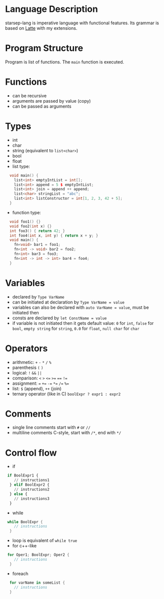 ---
---
# Language Description
starsep-lang is imperative language with functional features.
Its grammar is based on [Latte](https://www.mimuw.edu.pl/~ben/Zajecia/Mrj2016/Latte/) with my extensions.

# Program Structure
Program is list of functions.
The `main` function is executed.

# Functions
- can be recursive
- arguments are passed by value (copy)
- can be passed as arguments

# Types
- int
- char
- string (equivalent to `list<char>`)
- bool
- float
- list type:

``` cpp
  void main() {
    list<int> emptyIntList = int[];
    list<int> append = 5 $ emptyIntList;
    list<int> join = append ++ append;
    list<char> stringList = "abc";
    list<int> listConstructor = int[1, 2, 3, 42 + 5];
  }
```

- function type:

``` cpp
  void foo1() {}
  void foo2(int x) {}
  int foo3() { return 42; }
  int foo4(int x, int y) { return x + y; }
  void main() {
    fn<void> bar1 = foo1;
    fn<int -> void> bar2 = foo2;
    fn<int> bar3 = foo3;
    fn<int -> int -> int> bar4 = foo4;
  }
```

# Variables
- declared by `Type VarName`
- can be initiated at declaration by `Type VarName = value`
- variables can also be declared with `auto VarName = value`, must be initiated then
- consts are declared by `let ConstName = value`
- if variable is not initiated then it gets default value: `0` for `int`, `false` for `bool`,
`empty string` for `string`, `0.0` for `float`, `null char` for `char`

# Operators
- arithmetic: `+` `-` `*` `/` `%`
- parenthesis `(` `)`
- logical: `!` `&&` `||`
- comparison: `<` `>` `<=` `>=` `==` `!=`
- assignment: `=` `+=` `-=` `*=` `/=` `%=`
- list: `$` (append), `++` (join)
- ternary operator (like in C) `boolExpr ? expr1 : expr2`

# Comments
- single line comments start with `#` or `//`
- multiline comments C-style, start with `/*`, end with `*/`

# Control flow
- if

``` python
 if BoolExpr1 {
    // instructions1
  } elif BoolExpr2 {
    // instructions2
  } else {
    // instructions3
  }
```
- while

``` rust
 while BoolExpr {
    // instructions
  }
```
- loop is equivalent of `while true`
- for c++-like

``` rust
 for Oper1; BoolExpr; Oper2 {
    // instructions
  }
```
- foreach

``` rust
  for varName in someList {
    // instructions
  }
```
